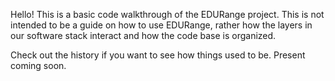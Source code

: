 Hello! This is a basic code walkthrough of the EDURange project. This is not intended to be a guide on how to use EDURange, rather how the layers in our software stack interact and how the code base is organized.

Check out the history if you want to see how things used to be. Present coming soon.

